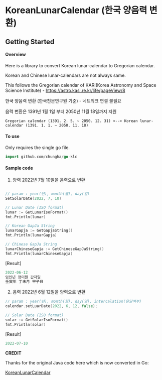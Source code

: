 # KoreanLunarCalendar (한국 양음력 변환)
## Getting Started

#### Overview
Here is a library to convert Korean lunar-calendar to Gregorian calendar.

Korean and Chinese lunar-calendars are not always same.

This follows the Gregorian calendar of KARI(Korea Astronomy and Space Science Institute) - https://astro.kasi.re.kr/life/pageView/8

한국 양음력 변환 (한국천문연구원 기준) - 네트워크 연결 불필요

음력 변환은 1391년 1월 1일 부터 2050년 11월 18일까지 지원

````
Gregorian calendar (1391. 2. 5. ~ 2050. 12. 31) <--> Korean lunar-calendar (1391. 1. 1. ~ 2050. 11. 18)
````

#### To use
Only requires the single go file.

```go
import github.com/chungha/go-klc
```

#### Sample code
1. 양력 2022년 7월 10일을 음력으로 변환
```go

// param : year(년), month(월), day(일)
SetSolarDate(2022, 7, 10)

// Lunar Date (ISO format)
lunar := GetLunarIsoFormat()
fmt.Println(lunar)

// Korean GapJa String
lunarGapja := GetGapjaString()
fmt.Println(lunarGapja)

// Chinese GapJa String
lunarChineseGapja := GetChineseGapJaString()
fmt.Println(lunarChineseGapja)
```

[Result]
```go
2022-06-12
임인년 정미월 갑자일
壬寅年 丁未月 甲子日
```

2. 음력 2022년 6월 12일을 양력으로 변환
```go
// param : year(년), month(월), day(일), intercalation(윤달여부)
calendar.setLuarDate(2022, 6, 12, false);

// Solar Date (ISO format)
solar := GetSolarIsoFormat()
fmt.Println(solar)
```

[Result]
```go
2022-07-10
```

**CREDIT**

Thanks for the original Java code here which is now converted in Go:

[KoreanLunarCalendar](https://github.com/usingsky/KoreanLunarCalendar)

